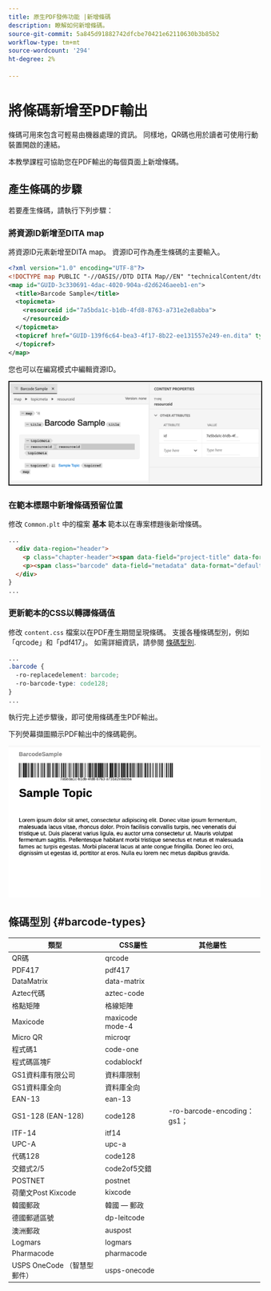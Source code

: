 ```yaml
---
title: 原生PDF發佈功能 |新增條碼
description: 瞭解如何新增條碼。
source-git-commit: 5a845d91882742dfcbe70421e62110630b3b85b2
workflow-type: tm+mt
source-wordcount: '294'
ht-degree: 2%

---
```


# 將條碼新增至PDF輸出

條碼可用來包含可輕易由機器處理的資訊。 同樣地，QR碼也用於讀者可使用行動裝置開啟的連結。

本教學課程可協助您在PDF輸出的每個頁面上新增條碼。

## 產生條碼的步驟

若要產生條碼，請執行下列步驟：

### 將資源ID新增至DITA map

將資源ID元素新增至DITA map。 資源ID可作為產生條碼的主要輸入。

```xml
<?xml version="1.0" encoding="UTF-8"?>
<!DOCTYPE map PUBLIC "-//OASIS//DTD DITA Map//EN" "technicalContent/dtd/map.dtd">
<map id="GUID-3c330691-4dac-4020-904a-d2d6246aeeb1-en">
  <title>Barcode Sample</title>
  <topicmeta>
    <resourceid id="7a5bda1c-b1db-4fd8-8763-a731e2e8abba">
    </resourceid>
  </topicmeta>
  <topicref href="GUID-139f6c64-bea3-4f17-8b22-ee131557e249-en.dita" type="topic">
  </topicref>
</map>  
```

您也可以在編寫模式中編輯資源ID。

<img src="./assets/barcode-map.png" alt="含條碼的範例輸出" width="700" border="2px solid gray">


### 在範本標題中新增條碼預留位置

修改 `Common.plt` 中的檔案 **基本** 範本以在專案標題後新增條碼。

```html
...
  <div data-region="header">
    <p class="chapter-header"><span data-field="project-title" data-format="default">Project Title</span> </p>
    <p><span class="barcode" data-field="metadata" data-format="default" data-subtype="//resourceid/@id">Resource ID (barcode)</span></p>
  </div>
} 
...
```


### 更新範本的CSS以轉譯條碼值

修改 `content.css` 檔案以在PDF產生期間呈現條碼。 支援各種條碼型別，例如「qrcode」和「pdf417」。  如需詳細資訊，請參閱 [條碼型別](#barcode-types).



```css
...
.barcode {
  -ro-replacedelement: barcode;
  -ro-barcode-type: code128;
}
...
```

執行完上述步驟後，即可使用條碼產生PDF輸出。

下列熒幕擷圖顯示PDF輸出中的條碼範例。

<kbd><img src="./assets/barcode-output-sample.png" alt="含條碼的範例輸出" width="700"></kbd>


## 條碼型別 {#barcode-types}

| 類型 | CSS屬性 | 其他屬性 |
| ------------------------------- | ----------------------- | -------------------------- |
| QR碼 | qrcode |                            |
| PDF417 | pdf417 |                            |
| DataMatrix | data-matrix |                            |
| Aztec代碼 | aztec-code |                            |
| 格點矩陣 | 格線矩陣 |                            |
| Maxicode | maxicode mode-4 |                            |
| Micro QR | microqr |                            |
| 程式碼1 | code-one |                            |
| 程式碼區塊F | codablockf |                            |
| GS1資料庫有限公司 | 資料庫限制 |                            |
| GS1資料庫全向 | 資料庫全向 |                            |
| EAN-13 | ean-13 |                            |
| GS1-128 (EAN-128) | code128 | -ro-barcode-encoding： gs1； |
| ITF-14 | itf14 |                            |
| UPC-A | upc-a |                            |
| 代碼128 | code128 |                            |
| 交錯式2/5 | code2of5交錯 |                            |
| POSTNET | postnet |                            |
| 荷蘭文Post Kixcode | kixcode |                            |
| 韓國郵政 | 韓國 — 郵政 |                            |
| 德國郵遞區號 | dp-leitcode |                            |
| 澳洲郵政 | auspost |                            |
| Logmars | logmars |                            |
| Pharmacode | pharmacode |                            |
| USPS OneCode （智慧型郵件） | usps-onecode |                            |


